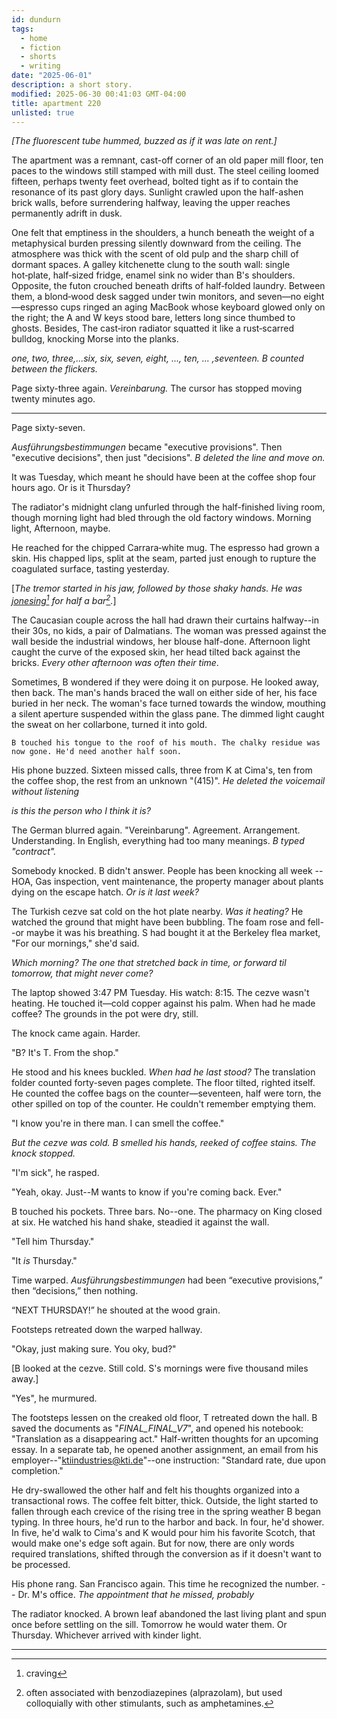 ```yaml
---
id: dundurn
tags:
  - home
  - fiction
  - shorts
  - writing
date: "2025-06-01"
description: a short story.
modified: 2025-06-30 00:41:03 GMT-04:00
title: apartment 220
unlisted: true
---
```


_[The fluorescent tube hummed, buzzed as if it was late on rent.]_

The apartment was a remnant, cast-off corner of an old paper mill floor, ten paces to the windows still stamped with mill dust.
The steel ceiling loomed fifteen, perhaps twenty feet overhead, bolted tight as if to contain the resonance of its past glory days.
Sunlight crawled upon the half-ashen brick walls, before surrendering halfway, leaving the upper reaches permanently adrift in dusk.

One felt that emptiness in the shoulders, a hunch beneath the weight of a metaphysical burden pressing silently downward from the ceiling.
The atmosphere was thick with the scent of old pulp and the sharp chill of dormant spaces.
A galley kitchenette clung to the south wall: single hot‑plate, half‑sized fridge, enamel sink no wider than B's shoulders. Opposite, the futon crouched beneath drifts of half‑folded laundry. Between them, a blond‑wood desk sagged under twin monitors, and seven—no eight—espresso cups ringed an aging MacBook whose keyboard glowed only on the right; the A and W keys stood bare, letters long since thumbed to ghosts. Besides, The cast‑iron radiator squatted it like a rust‑scarred bulldog, knocking Morse into the planks.

_one, two, three,...six, six, seven, eight, ..., ten, ... ,seventeen. B counted between the flickers._

Page sixty-three again. _Vereinbarung._ The cursor has stopped moving twenty minutes ago.

---

Page sixty-seven.

_Ausführungsbestimmungen_ became "executive provisions". Then "executive decisions", then just "decisions". _B deleted the line and move on._

It was Tuesday, which meant he should have been at the coffee shop four hours ago. Or is it Thursday?

The radiator's midnight clang unfurled through the half-finished living room, though morning light had bled through the old factory windows. Morning light, Afternoon, maybe.

He reached for the chipped Carrara‑white mug. The espresso had grown a skin. His chapped lips, split at the seam, parted just enough to rupture the coagulated surface, tasting yesterday.

[_The tremor started in his jaw, followed by those shaky hands. He was <u>jonesing</u>[^1] for half a bar[^2]._]

The Caucasian couple across the hall had drawn their curtains halfway--in their 30s, no kids, a pair of Dalmatians. The woman was pressed against the wall beside
the industrial windows, her blouse half-done. Afternoon light caught the curve of the exposed skin, her head tilted back against the bricks. _Every other afternoon was often their time_.

Sometimes, B wondered if they were doing it on purpose. He looked away, then back. The man's hands braced the wall on either side of her, his face buried in her neck.
The woman's face turned towards the window, mouthing a silent aperture suspended within the glass pane. The dimmed light caught the sweat on her collarbone, turned it into gold.

```sms
B touched his tongue to the roof of his mouth. The chalky residue was now gone. He'd need another half soon.
```

His phone buzzed. Sixteen missed calls, three from K at Cima's, ten from the coffee shop, the rest from an unknown "(415)". _He deleted the voicemail without listening_

_is this the person who I think it is?_

The German blurred again. "Vereinbarung". Agreement. Arrangement. Understanding. In English, everything had too many meanings. _B typed "contract"._

Somebody knocked. B didn't answer. People has been knocking all week -- HOA, Gas inspection, vent maintenance, the property manager about plants dying on the escape hatch. _Or is it last week?_

The Turkish cezve sat cold on the hot plate nearby. _Was it heating?_ He watched the ground that might have been bubbling. The foam rose and fell--or maybe it was his breathing. S had bought it at the Berkeley flea market, "For our mornings," she'd said.

_Which morning? The one that stretched back in time, or forward til tomorrow, that might never come?_

The laptop showed 3:47 PM Tuesday. His watch: 8:15. The cezve wasn't heating. He touched it—cold copper against his palm. When had he made coffee? The grounds in the pot were dry, still.

The knock came again. Harder.

"B? It's T. From the shop."

He stood and his knees buckled. _When had he last stood?_ The translation folder counted forty-seven pages complete. The floor tilted, righted itself. He counted the coffee bags on the counter—seventeen, half were torn, the other spilled on top of the counter. He couldn't remember emptying them.

"I know you're in there man. I can smell the coffee."

_But the cezve was cold. B smelled his hands, reeked of coffee stains. The knock stopped._

"I'm sick", he rasped.

"Yeah, okay. Just--M wants to know if you're coming back. Ever."

B touched his pockets. Three bars. No--one. The pharmacy on King closed at six. He watched his hand shake, steadied it against the wall.

"Tell him Thursday."

"It _is_ Thursday."

Time warped. _Ausführungsbestimmungen_ had been “executive provisions,” then “decisions,” then nothing.

“NEXT THURSDAY!” he shouted at the wood grain.

Footsteps retreated down the warped hallway.

"Okay, just making sure. You oky, bud?"

[B looked at the cezve. Still cold. S's mornings were five thousand miles away.]

"Yes", he murmured.

The footsteps lessen on the creaked old floor, T retreated down the hall. B saved the documents as "_FINAL_FINAL_V7_", and opened his notebook: "Translation as a disappearing act." Half-written thoughts for an upcoming essay. In a separate tab, he opened another assignment, an email from his employer--"ktiindustries@kti.de"--one instruction: "Standard rate, due upon completion."

He dry-swallowed the other half and felt his thoughts organized into a transactional rows. <!--The idea here is that he start hallucinating again -->
The coffee felt bitter, thick. Outside, the light started to fallen through each crevice of the rising tree in the spring weather <!-- revise this -->
B began typing. In three hours, he'd run to the harbor and back. In four, he'd shower. In five, he'd walk to Cima's and K would pour him his favorite Scotch, that would make one's edge soft again.
But for now, there are only words required translations, shifted through the conversion as if it doesn't want to be processed.

His phone rang. San Francisco again. This time he recognized the number. -- Dr. M's office. _The appointment that he missed, probably_

The radiator knocked. A brown leaf abandoned the last living plant and spun once before settling on the sill. Tomorrow he would water them. Or Thursday. Whichever arrived with kinder light.

---

[^1]: craving

[^2]: often associated with benzodiazepines (alprazolam), but used colloquially with other stimulants, such as amphetamines.
